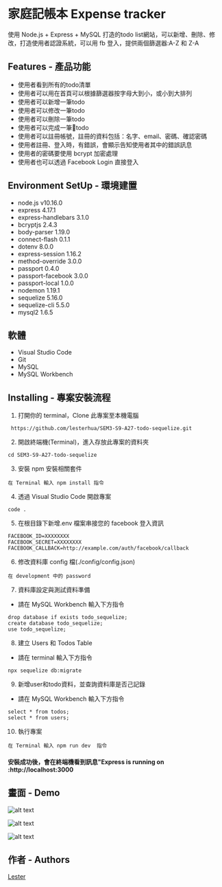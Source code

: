 # 家庭記帳本 Expense tracker

使用 Node.js + Express + MySQL 打造的todo list網站，可以新增、刪除、修改，打造使用者認證系統，可以用 fb 登入，提供兩個篩選器:A-Z 和 Z-A

## Features - 產品功能

- 使用者看到所有的todo清單
- 使用者可以用在首頁可以根據篩選器按字母大到小，或小到大排列
- 使用者可以新增一筆todo
- 使用者可以修改一筆todo
- 使用者可以刪除一筆todo
- 使用者可以完成一筆todo
- 使用者可以註冊帳號，註冊的資料包括：名字、email、密碼、確認密碼
- 使用者註冊、登入時，有錯誤，會顯示告知使用者其中的錯誤訊息
- 使用者的密碼要使用 bcrypt 加密處理
- 使用者也可以透過 Facebook Login 直接登入

## Environment SetUp - 環境建置

- node.js v10.16.0
- express 4.17.1
- express-handlebars 3.1.0
- bcryptjs 2.4.3
- body-parser 1.19.0
- connect-flash 0.1.1
- dotenv 8.0.0
- express-session 1.16.2
- method-override 3.0.0
- passport 0.4.0
- passport-facebook 3.0.0
- passport-local 1.0.0
- nodemon 1.19.1
- sequelize 5.16.0
- sequelize-cli 5.5.0
- mysql2 1.6.5

## 軟體

- Visual Studio Code
- Git
- MySQL
- MySQL Workbench

## Installing - 專案安裝流程

1. 打開你的 terminal，Clone 此專案至本機電腦

```
 https://github.com/lesterhua/SEM3-S9-A27-todo-sequelize.git
```

2. 開啟終端機(Terminal)，進入存放此專案的資料夾

```
cd SEM3-S9-A27-todo-sequelize
```

3. 安裝 npm 安裝相關套件

```
在 Terminal 輸入 npm install 指令
```

4. 透過 Visual Studio Code 開啟專案

```
code .
```

5. 在根目錄下新增.env 檔案串接您的 facebook 登入資訊

```
FACEBOOK_ID=XXXXXXXX
FACEBOOK_SECRET=XXXXXXXX
FACEBOOK_CALLBACK=http://example.com/auth/facebook/callback
```

6. 修改資料庫 config 檔(./config/config.json)

```
在 development 中的 password
```

7. 資料庫設定與測試資料準備
- 請在 MySQL Workbench 輸入下方指令
```
drop database if exists todo_sequelize;
create database todo_sequelize;
use todo_sequelize;
```

8. 建立 Users 和 Todos Table
- 請在 terminal 輸入下方指令
```
npx sequelize db:migrate
```

9. 新增user和todo資料，並查詢資料庫是否己記錄
- 請在 MySQL Workbench 輸入下方指令
```
select * from todos;
select * from users;
```

10. 執行專案

```
在 Terminal 輸入 npm run dev  指令
```

#### 安裝成功後，會在終端機看到訊息"Express is running on :http://localhost:3000

## 畫面 - Demo

![alt text](https://github.com/lesterhua/SEM3-S6-A11-expense-tracker/blob/master/public/exp-new.gif)

![alt text](https://github.com/lesterhua/SEM3-S6-A11-expense-tracker/blob/master/public/exp-new.gif)

![alt text](https://github.com/lesterhua/SEM3-S6-A11-expense-tracker/blob/master/public/exp-sort.gif)

## 作者 - Authors

[Lester](https://github.com/lesterhua)
